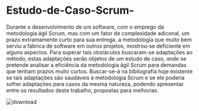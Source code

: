 # Estudo-de-Caso-Scrum-
Durante o desenvolvimento de um software, com o emprego da metodologia ágil Scrum, mas com um fator de complexidade adiconal, um prazo extramamente curto para sua entrega, a metodologia que muito bem serviu a fábrica de software em outros projetos, mostrou-se deficiente em alguns aspectos. Para superar tais obstáculos buscaram-se adaptações ao método, estas adaptações serão objetos de um estudo de caso, onde se pretende analisar a eficiência da metodologia ágil Scrum para demandas que tenham prazos muito curtos. Buscar-se-á na bibliografia hoje existente se tais adaptações são saudáveis à metodologia Scrum e se ele poderia sofrer adaptações para casos da mesma natureza, podendo apresentar entre os resultados deste trabalho, propostas para melhorias.








![download](https://user-images.githubusercontent.com/87867234/192343278-8e5c6922-d983-45aa-9fb7-4d7a4007dd06.jpg)
